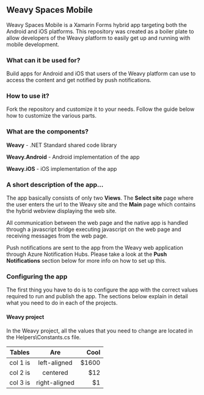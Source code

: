 ## Weavy Spaces Mobile
Weavy Spaces Mobile is a Xamarin Forms hybrid app targeting both the Android and iOS platforms. This repository was created as a boiler plate to allow developers of the Weavy platform to easily get up and running with mobile development.

### What can it be used for?
Build apps for Android and iOS that users of the Weavy platform can use to access the content and get notified by push notifications.

### How to use it?
Fork the repository and customize it to your needs. Follow the guide below how to customize the various parts. 

### What are the components?

**Weavy** - .NET Standard shared code library

**Weavy.Android** - Android implementation of the app

**Weavy.iOS** - iOS implementation of the app



### A short description of the app...
The app basically consists of only two **Views**. The **Select site** page  where the user enters the url to the Weavy site and the **Main** page which contains the hybrid webview displaying the web site.

All communication between the web page and the native app is handled through a javascript bridge executing javascript on the web page and receiving messages from the web page.

Push notifications are sent to the app from the Weavy web application through  Azure Notification Hubs. Please take a look at the **Push Notifications** section below for more info on how to set up this.


### Configuring the app

The first thing you have to do is to configure the app with the correct values required to run and publish the app. The sections below explain in detail what you need to do in each of the projects.

#### Weavy project
In the Weavy project, all the values that you need to change are located in the Helpers\Constants.cs file.

| Tables   |      Are      |  Cool |
|----------|:-------------:|------:|
| col 1 is |  left-aligned | $1600 |
| col 2 is |    centered   |   $12 |
| col 3 is | right-aligned |    $1 |



